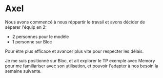 # Axel

Nous avons commencé à nous réppartir le travail et avons décider de séparer l'équip en 2:
- 2 personnes pour le modèle
- 1 personne sur Bloc

Pour être plus efficace et avancer plus vite pour respecter les délais.

Je me suis positionné sur Bloc, et ait explorer le TP exemple avec Memory pour me familiariser avec son utilisation, et pouvoir l'adapter à nos besoin la semaine suivante.
